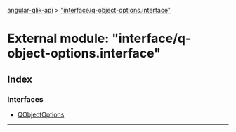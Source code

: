 [angular-qlik-api](../README.md) > ["interface/q-object-options.interface"](../modules/_interface_q_object_options_interface_.md)

# External module: "interface/q-object-options.interface"

## Index

### Interfaces

* [QObjectOptions](../interfaces/_interface_q_object_options_interface_.qobjectoptions.md)

---


